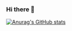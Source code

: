 ### Hi there 👋

[![Anurag's GitHub stats](https://github-readme-stats.vercel.app/api?username=wellapos)](https://github.com/anuraghazra/github-readme-stats)


<!--START_SECTION:waka-->
<!--END_SECTION:waka-->
<!--
**Wellapos/Wellapos** is a ✨ _special_ ✨ repository because its `README.md` (this file) appears on your GitHub profile.

Here are some ideas to get you started:

- 🔭 I’m currently working on ...
- 🌱 I’m currently learning ...
- 👯 I’m looking to collaborate on ...
- 🤔 I’m looking for help with ...
- 💬 Ask me about ...
- 📫 How to reach me: ...
- 😄 Pronouns: ...
- ⚡ Fun fact: ...
-->
